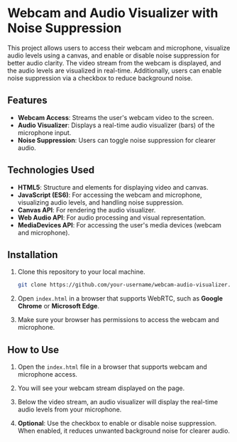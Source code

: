 # Webcam and Audio Visualizer with Noise Suppression

This project allows users to access their webcam and microphone, visualize audio levels using a canvas, and enable or disable noise suppression for better audio clarity. The video stream from the webcam is displayed, and the audio levels are visualized in real-time. Additionally, users can enable noise suppression via a checkbox to reduce background noise.

## Features

- **Webcam Access**: Streams the user's webcam video to the screen.
- **Audio Visualizer**: Displays a real-time audio visualizer (bars) of the microphone input.
- **Noise Suppression**: Users can toggle noise suppression for clearer audio.

## Technologies Used

- **HTML5**: Structure and elements for displaying video and canvas.
- **JavaScript (ES6)**: For accessing the webcam and microphone, visualizing audio levels, and handling noise suppression.
- **Canvas API**: For rendering the audio visualizer.
- **Web Audio API**: For audio processing and visual representation.
- **MediaDevices API**: For accessing the user's media devices (webcam and microphone).

## Installation

1. Clone this repository to your local machine.

    ```bash
    git clone https://github.com/your-username/webcam-audio-visualizer.git
    ```

2. Open `index.html` in a browser that supports WebRTC, such as **Google Chrome** or **Microsoft Edge**.

3. Make sure your browser has permissions to access the webcam and microphone.

## How to Use

1. Open the `index.html` file in a browser that supports webcam and microphone access.

2. You will see your webcam stream displayed on the page.

3. Below the video stream, an audio visualizer will display the real-time audio levels from your microphone.

4. **Optional**: Use the checkbox to enable or disable noise suppression. When enabled, it reduces unwanted background noise for clearer audio.
